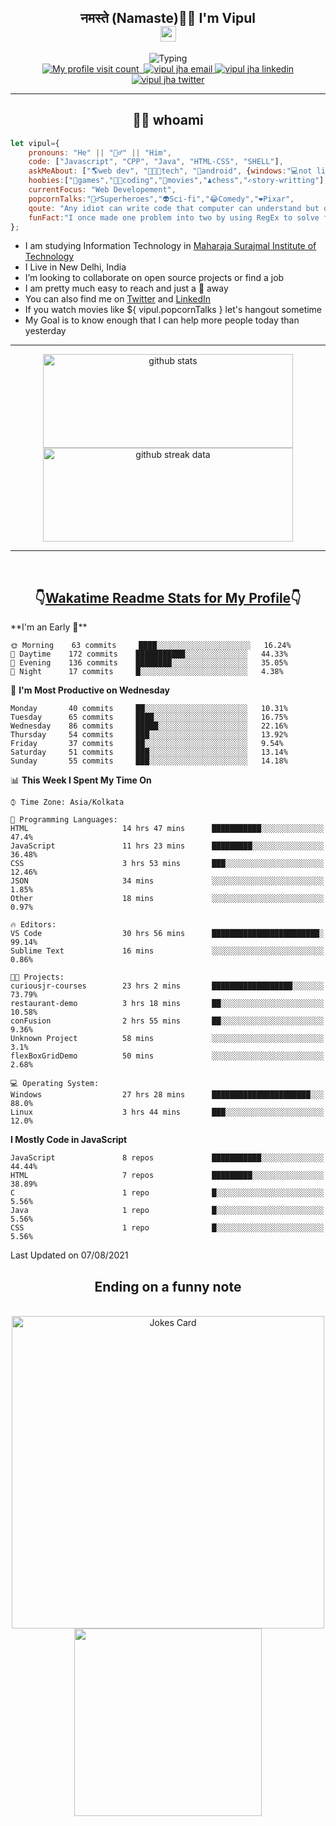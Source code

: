 <h2 align="center">नमस्ते (Namaste)🙏🏻 I'm Vipul<br><img src="https://media.giphy.com/media/hvRJCLFzcasrR4ia7z/giphy.gif" width="25px"></h2>
<div align=center>
<img src="https://readme-typing-svg.herokuapp.com?font=Fira+Code&color=A020E3&center=true&vCenter=true&lines=Web+Developement;Watching+Movies+and+shows;Javascript;Cricket;Linux" alt="Typing">
</div>
<div align=center>
<a href="https://github.com/thevipuljha">
    <img src="https://komarev.com/ghpvc/?username=thevipuljha&color=800080&label=Love+You&style=flat-square" alt="My profile visit count">
</a>
<a href="https://vipuljha.netlify.app">
    <img src="https://img.shields.io/static/v1?label=&style=flat-square&&message=Portfolio&color=339E37" alt="">
</a>
<a href="mailto:vipuljha1142@gmail.com">
    <img src="https://img.shields.io/static/v1?label=&style=flat-square&logoWidth=14&message=vipuljha1142@gmail.com&logo=gmail&labelColor=white&logoColor=EA4335&color=EA4335" alt="vipul jha email">
</a>
<a href="https://www.linkedin.com/in/thevipuljha">
    <img src="https://img.shields.io/static/v1?label=&style=flat-square&logoWidth=14&message=thevipuljha&logo=linkedin&labelColor=white&logoColor=0A66C2&color=0A66C2" alt="vipul jha linkedin">
</a>
<a href="https://twitter.com/thevipuljha">
    <img src="https://img.shields.io/static/v1?label=&style=flat-square&logoWidth=14&message=thevipuljha&logo=twitter&labelColor=white&logoColor=1DA1F2&color=1DA1F2" alt="vipul jha twitter">
</a>
</div>
<hr>
<h2 align="center"> 👨‍💻 whoami</h2>

```javascript
let vipul={
    pronouns: "He" || "🙋‍♂️" || "Him",
    code: ["Javascript", "CPP", "Java", "HTML-CSS", "SHELL"],
    askMeAbout: ["🌎web dev", "👨🏼‍💻tech", "📱android", {windows:"💻not literally"}],
    hoobies:["🏏games","👨‍💻coding","🍿movies","♟️chess","✍️story-writting"],
    currentFocus: "Web Developement",
    popcornTalks:"🦸‍♂️Superheroes","👽Sci-fi","😂Comedy","❤️Pixar",
    qoute: "Any idiot can write code that computer can understand but only good developers can write code that humans can understand",
    funFact:"I once made one problem into two by using RegEx to solve first problem"
};
```

- I am studying Information Technology in [Maharaja Surajmal Institute of Technology](https://www.msit.in/)
- I Live in New Delhi, India
- I’m looking to collaborate on open source projects or find a job
- I am pretty much easy to reach and just a 👋 away
- You can also find me on [Twitter](https://twitter.com/thevipuljha) and [LinkedIn](https://www.linkedin.com/in/thevipuljha)
- If you watch movies like ${ vipul.popcornTalks } let's hangout sometime
- My Goal is to know enough that I can help more people today than yesterday
<hr>
<div align=center>
<a href="https://github.com/anuraghazra/github-readme-stats"><img src = "https://github-readme-stats.vercel.app/api?username=thevipuljha&show_icons=true&count_private=true&custom_title=MY+GITHUB+DATA&theme=radical&border_color=753778"  alt="github stats" height="150" width="400"></a>
<a href="https://github.com/DenverCoder1/github-readme-streak-stats"><img src = "http://github-readme-streak-stats.herokuapp.com?user=thevipuljha&theme=radical&fire=FFE608&border=753778" alt="github streak data" height="150" width="400"></a>
</div>
<hr>
<br>

<h2 align=center>👇<a href="https://wakatime.com/">Wakatime </a><a href="https://github.com/anmol098/waka-readme-stats">Readme Stats for My Profile</a>👇</h2>
<!--START_SECTION:waka-->
**I'm an Early 🐤** 

```text
🌞 Morning    63 commits     ████░░░░░░░░░░░░░░░░░░░░░   16.24% 
🌆 Daytime    172 commits    ███████████░░░░░░░░░░░░░░   44.33% 
🌃 Evening    136 commits    ████████░░░░░░░░░░░░░░░░░   35.05% 
🌙 Night      17 commits     █░░░░░░░░░░░░░░░░░░░░░░░░   4.38%

```
📅 **I'm Most Productive on Wednesday** 

```text
Monday       40 commits     ██░░░░░░░░░░░░░░░░░░░░░░░   10.31% 
Tuesday      65 commits     ████░░░░░░░░░░░░░░░░░░░░░   16.75% 
Wednesday    86 commits     █████░░░░░░░░░░░░░░░░░░░░   22.16% 
Thursday     54 commits     ███░░░░░░░░░░░░░░░░░░░░░░   13.92% 
Friday       37 commits     ██░░░░░░░░░░░░░░░░░░░░░░░   9.54% 
Saturday     51 commits     ███░░░░░░░░░░░░░░░░░░░░░░   13.14% 
Sunday       55 commits     ███░░░░░░░░░░░░░░░░░░░░░░   14.18%

```


📊 **This Week I Spent My Time On** 

```text
⌚︎ Time Zone: Asia/Kolkata

💬 Programming Languages: 
HTML                     14 hrs 47 mins      ███████████░░░░░░░░░░░░░░   47.4% 
JavaScript               11 hrs 23 mins      █████████░░░░░░░░░░░░░░░░   36.48% 
CSS                      3 hrs 53 mins       ███░░░░░░░░░░░░░░░░░░░░░░   12.46% 
JSON                     34 mins             ░░░░░░░░░░░░░░░░░░░░░░░░░   1.85% 
Other                    18 mins             ░░░░░░░░░░░░░░░░░░░░░░░░░   0.97%

🔥 Editors: 
VS Code                  30 hrs 56 mins      ████████████████████████░   99.14% 
Sublime Text             16 mins             ░░░░░░░░░░░░░░░░░░░░░░░░░   0.86%

🐱‍💻 Projects: 
curiousjr-courses        23 hrs 2 mins       ██████████████████░░░░░░░   73.79% 
restaurant-demo          3 hrs 18 mins       ██░░░░░░░░░░░░░░░░░░░░░░░   10.58% 
conFusion                2 hrs 55 mins       ██░░░░░░░░░░░░░░░░░░░░░░░   9.36% 
Unknown Project          58 mins             ░░░░░░░░░░░░░░░░░░░░░░░░░   3.1% 
flexBoxGridDemo          50 mins             ░░░░░░░░░░░░░░░░░░░░░░░░░   2.68%

💻 Operating System: 
Windows                  27 hrs 28 mins      ██████████████████████░░░   88.0% 
Linux                    3 hrs 44 mins       ███░░░░░░░░░░░░░░░░░░░░░░   12.0%

```

**I Mostly Code in JavaScript** 

```text
JavaScript               8 repos             ███████████░░░░░░░░░░░░░░   44.44% 
HTML                     7 repos             █████████░░░░░░░░░░░░░░░░   38.89% 
C                        1 repo              █░░░░░░░░░░░░░░░░░░░░░░░░   5.56% 
Java                     1 repo              █░░░░░░░░░░░░░░░░░░░░░░░░   5.56% 
CSS                      1 repo              █░░░░░░░░░░░░░░░░░░░░░░░░   5.56%

```



 Last Updated on 07/08/2021
<!--END_SECTION:waka-->

<div align=center>
<h2 align=center> Ending on a funny note</h2>
<br>
<img src="https://readme-jokes.vercel.app/api?theme=tokyonight" alt="Jokes Card" width="500"/>
<br>
<img src="https://media.giphy.com/media/3o6Zt6KHxJTbXCnSvu/giphy.gif" width="300"/>
</div>
